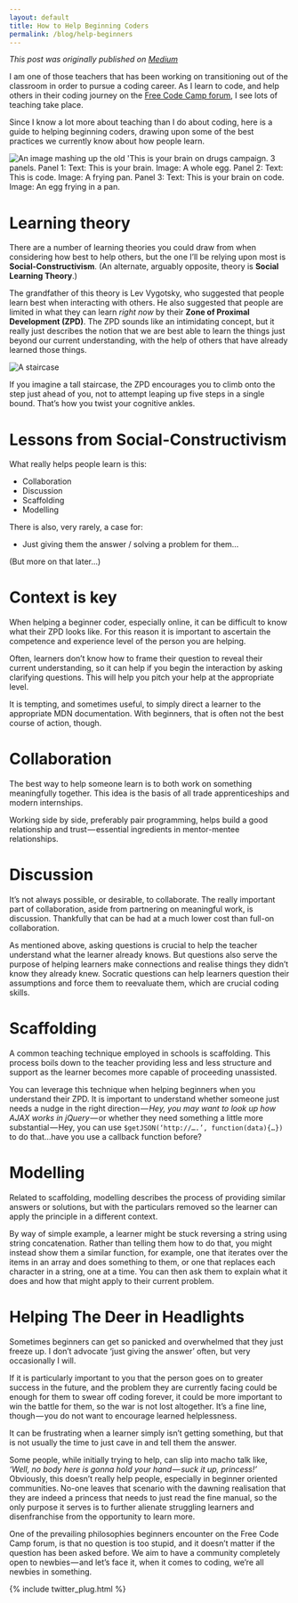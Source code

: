```yaml
---
layout: default
title: How to Help Beginning Coders
permalink: /blog/help-beginners
---
```


_This post was originally published on [Medium](https://medium.com/@JacksonBates/how-to-help-beginning-coders-c8525b26bba8)_


I am one of those teachers that has been working on transitioning out of the classroom in order to pursue a coding career. As I learn to code, and help others in their coding journey on the [Free Code Camp forum](https://forum.freecodecamp.org), I see lots of teaching take place.

Since I know a lot more about teaching than I do about coding, here is a guide to helping beginning coders, drawing upon some of the best practices we currently know about how people learn.

![An image mashing up the old 'This is your brain on drugs campaign. 3 panels. Panel 1: Text: This is your brain. Image: A whole egg. Panel 2: Text: This is code. Image: A frying pan. Panel 3: Text: This is your brain on code. Image: An egg frying in a pan.](https://cdn-images-1.medium.com/max/2000/1*As74O0E4ea9OG3oiA58rDQ.png)

# Learning theory

There are a number of learning theories you could draw from when considering how best to help others, but the one I’ll be relying upon most is **Social-Constructivism**. (An alternate, arguably opposite, theory is **Social Learning Theory**.)

The grandfather of this theory is Lev Vygotsky, who suggested that people learn best when interacting with others. He also suggested that people are limited in what they can learn _right now_ by their **Zone of Proximal Development (ZPD)**. The ZPD sounds like an intimidating concept, but it really just describes the notion that we are best able to learn the things just beyond our current understanding, with the help of others that have already learned those things.

![A staircase](https://cdn-images-1.medium.com/max/2000/0*FHG904rpH-UK_dW5.jpg)

If you imagine a tall staircase, the ZPD encourages you to climb onto the step just ahead of you, not to attempt leaping up five steps in a single bound. That’s how you twist your cognitive ankles.

# Lessons from Social-Constructivism

What really helps people learn is this:

- Collaboration
- Discussion
- Scaffolding
- Modelling

There is also, very rarely, a case for:

- Just giving them the answer / solving a problem for them…

(But more on that later…)

# Context is key

When helping a beginner coder, especially online, it can be difficult to know what their ZPD looks like. For this reason it is important to ascertain the competence and experience level of the person you are helping.

Often, learners don’t know how to frame their question to reveal their current understanding, so it can help if you begin the interaction by asking clarifying questions. This will help you pitch your help at the appropriate level.

It is tempting, and sometimes useful, to simply direct a learner to the appropriate MDN documentation. With beginners, that is often not the best course of action, though.

# Collaboration

The best way to help someone learn is to both work on something meaningfully together. This idea is the basis of all trade apprenticeships and modern internships.

Working side by side, preferably pair programming, helps build a good relationship and trust — essential ingredients in mentor-mentee relationships.

# Discussion

It’s not always possible, or desirable, to collaborate. The really important part of collaboration, aside from partnering on meaningful work, is discussion. Thankfully that can be had at a much lower cost than full-on collaboration.

As mentioned above, asking questions is crucial to help the teacher understand what the learner already knows. But questions also serve the purpose of helping learners make connections and realise things they didn’t know they already knew. Socratic questions can help learners question their assumptions and force them to reevaluate them, which are crucial coding skills.

# Scaffolding

A common teaching technique employed in schools is scaffolding. This process boils down to the teacher providing less and less structure and support as the learner becomes more capable of proceeding unassisted.

You can leverage this technique when helping beginners when you understand their ZPD. It is important to understand whether someone just needs a nudge in the right direction — _Hey, you may want to look up how AJAX works in jQuery_ — or whether they need something a little more substantial — Hey, you can use `$getJSON(‘http://….’, function(data){…})` to do that…have you use a callback function before?

# Modelling

Related to scaffolding, modelling describes the process of providing similar answers or solutions, but with the particulars removed so the learner can apply the principle in a different context.

By way of simple example, a learner might be stuck reversing a string using string concatenation. Rather than telling them how to do that, you might instead show them a similar function, for example, one that iterates over the items in an array and does something to them, or one that replaces each character in a string, one at a time. You can then ask them to explain what it does and how that might apply to their current problem.

# Helping The Deer in Headlights

Sometimes beginners can get so panicked and overwhelmed that they just freeze up. I don’t advocate ‘just giving the answer’ often, but very occasionally I will.

If it is particularly important to you that the person goes on to greater success in the future, and the problem they are currently facing could be enough for them to swear off coding forever, it could be more important to win the battle for them, so the war is not lost altogether. It’s a fine line, though — you do not want to encourage learned helplessness.

It can be frustrating when a learner simply isn’t getting something, but that is not usually the time to just cave in and tell them the answer.

Some people, while initially trying to help, can slip into macho talk like, _‘Well, no body here is gonna hold your hand — suck it up, princess!’_ Obviously, this doesn’t really help people, especially in beginner oriented communities. No-one leaves that scenario with the dawning realisation that they are indeed a princess that needs to just read the fine manual, so the only purpose it serves is to further alienate struggling learners and disenfranchise from the opportunity to learn more.

One of the prevailing philosophies beginners encounter on the Free Code Camp forum, is that no question is too stupid, and it doesn’t matter if the question has been asked before. We aim to have a community completely open to newbies — and let’s face it, when it comes to coding, we’re all newbies in something.

{% include twitter_plug.html %}